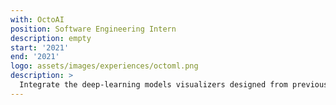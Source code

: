 ```yaml
---
with: OctoAI
position: Software Engineering Intern
description: empty
start: '2021'
end: '2021'
logo: assets/images/experiences/octoml.png
description: >
  Integrate the deep-learning models visualizers designed from previous year into optimizer tool (Octomizer) that optimizes deep-learning models compiled by TVM.
---
```

